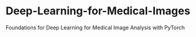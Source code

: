 # Deep-Learning-for-Medical-Images
Foundations for Deep Learning for Medical Image Analysis with PyTorch
